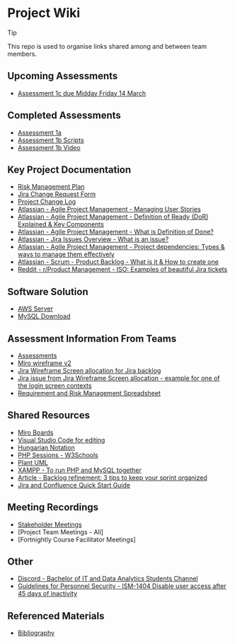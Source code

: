 # Project Wiki

> [!TIP]
> This repo is used to organise links shared among and between team members.

## Upcoming Assessments
- [Assessment 1c due Midday Friday 14 March](https://uo.unisa.edu.au/mod/assign/view.php?id=879596)

## Completed Assessments
- [Assessment 1a](https://mymailunisaedu.sharepoint.com/:w:/r/sites/USO_CapstoneProjects2025SP1SP3-GroupC/_layouts/15/Doc.aspx?sourcedoc=%7BABF0DA71-E81D-496E-A9CB-B25A88A60EEB%7D&amp%3Bfile=SRS%20Template%202017SP5.docx&amp%3Baction=default&amp%3Bmobileredirect=true&amp%3BDefaultItemOpen=1&amp%3Bweb=1&wdOrigin=TEAMS-MAGLEV.undefined_ns.rwc&wdExp=TEAMS-TREATMENT&wdhostclicktime=1740363807206&web=1)
- [Assessment 1b Scripts](https://mymailunisaedu.sharepoint.com/:w:/s/USO_CapstoneProjects2025SP1SP3-GroupC/EcakSuwyzilFpsWn_Pld27oBDbAf2cqEXIL46ueJFYb-0w?wdOrigin=TEAMS-MAGLEV.undefined_ns.rwc&wdExp=TEAMS-TREATMENT&wdhostclicktime=1740363850220&web=1)
- [Assessment 1b Video](https://mymailunisaedu.sharepoint.com/sites/USO_CapstoneProjects2025SP1SP3-GroupC/_layouts/15/stream.aspx?id=%2Fsites%2FUSO%5FCapstoneProjects2025SP1SP3%2DGroupC%2FShared%20Documents%2FGroup%20C%2FMid%20Project%20Review%5FVideos%2FINFT3039%5F2025SP1%5FGroupC%5FProject1B%2Emp4&referrer=StreamWebApp%2EWeb&referrerScenario=AddressBarCopied%2Eview%2E90ce57ab%2Db4ac%2D40fb%2Dbda8%2D8f45358a8383&ga=1)
  
## Key Project Documentation
  - [Risk Management Plan](https://mymailunisaedu.sharepoint.com/:w:/s/USO_CapstoneProjects2025SP1SP3-GroupC/EdxVaIY_AdVCjItDOHuwP20BQzUlEJ2t2ECYwmCbdnT-_g?wdOrigin=TEAMS-MAGLEV.p2p_ns.rwc&wdExp=TEAMS-TREATMENT&wdhostclicktime=1740362951852&web=1)
  - [Jira Change Request Form](https://2025sp1pc.atlassian.net/jira/software/projects/KAN/form/1)
  - [Project Change Log](https://mymailunisaedu.sharepoint.com/:w:/s/USO_CapstoneProjects2025SP1SP3-GroupC/Ecmfarnyx8hPsYk8QhLf_90BJlgOwLpUefjlgmEz2mfk-A?e=uDbIj8)
  - [Atlassian - Agile Project Management - Managing User Stories](https://www.atlassian.com/agile/project-management/user-stories)
  - [Atlassian - Agile Project Management - Definition of Ready (DoR) Explained & Key Components](https://www.atlassian.com/agile/project-management/definition-of-ready)
  - [Atlassian - Agile Project Management - What is Definition of Done?](https://www.atlassian.com/agile/project-management/definition-of-done)
  - [Atlassian - Jira Issues Overview - What is an issue?](https://www.atlassian.com/software/jira/guides/issues/overview#what-is-an-issue)
  - [Atlassian - Agile Project Management - Project dependencies: Types & ways to manage them effectively](https://www.atlassian.com/agile/project-management/project-management-dependencies)
  - [Atlassian - Scrum - Product Backlog - What is it & How to create one](https://www.atlassian.com/agile/scrum/backlogs)
  - [Reddit - r/Product Management - ISO: Examples of beautiful Jira tickets](https://www.reddit.com/r/ProductManagement/comments/lnm065/iso_examples_of_beautiful_jira_tickets/?rdt=34546)

## Software Solution
- [AWS Server](https://ap-southeast-1.signin.aws.amazon.com/oauth?client_id=arn%3Aaws%3Asignin%3A%3A%3Aconsole%2Fcke&code_challenge=yIpJ6mxlulqSNxO3zBpYAHi-UTgJ30BjNz4pf9RMoqM&code_challenge_method=SHA-256&response_type=code&redirect_uri=https%3A%2F%2Fap-southeast-1.console.aws.amazon.com%2Fcke%2Fauth%3Fchallenge%3DpIRUUWwNhlyLv9UR0CaBqCgmZ8bbwKmLUi4GHbT3fxI%26hashArgs%3D%2523%26isauthcode%3Dtrue%26oauthStart%3D1740276218457%26redirectUrl%3Dhttps%253A%252F%252Frepost.aws%252Fapi%252Fv1%252Fidentity%252Faws%252Fcallback%253Fstate%253DeyJub25jZSI6IlBTenJuajJoUVN5ck1BZ3ZjaEpEZncifQ%26region%3Dap-southeast-1%26state%3DhashArgsFromTB_ap-southeast-1_8a95f0fd29d55df6)
- [MySQL Download](https://www.mysql.com/downloads/)

## Assessment Information From Teams
- [Assessments](https://github.com/INFT30392025sp1pc/documentation/blob/main/course-links.md)
- [Miro wireframe v2](https://miro.com/app/board/uXjVIeURbgo=/?share_link_id=863174941633) 
- [Jira Wireframe Screen allocation for Jira backlog](https://mymailunisaedu-my.sharepoint.com/:x:/g/personal/davsy036_mymail_unisa_edu_au/EZquCTc0FEpCogn9P6uXLfEBcjnSykAC50rW3ps_cCcNaQ?wdOrigin=TEAMS-MAGLEV.undefined_ns.rwc&wdExp=TEAMS-TREATMENT&wdhostclicktime=1741492167683&web=1)
- [Jira issue from Jira Wireframe Screen allocation - example for one of the login screen contexts](https://mymailunisaedu-my.sharepoint.com/:w:/g/personal/davsy036_mymail_unisa_edu_au/EXX9g2pBqu1Lvj2S-O3yyLoBmSY_77lxR56aJ4IJEBmGQA?wdOrigin=TEAMS-MAGLEV.undefined_ns.rwc&wdExp=TEAMS-TREATMENT&wdhostclicktime=1741492250338&web=1)
- [Requirement and Risk Management Spreadsheet](https://mymailunisaedu-my.sharepoint.com/:x:/g/personal/davsy036_mymail_unisa_edu_au/EZquCTc0FEpCogn9P6uXLfEBcjnSykAC50rW3ps_cCcNaQ?wdOrigin=TEAMS-MAGLEV.undefined_ns.rwc&wdExp=TEAMS-TREATMENT&wdhostclicktime=1741492167683&web=1) 

## Shared Resources
  - [Miro Boards](https://github.com/INFT30392025sp1pc/documentation/blob/main/shared-resources-miro.md)
  - [Visual Studio Code for editing](https://code.visualstudio.com/)
  - [Hungarian Notation](https://en.wikipedia.org/wiki/Hungarian_notation)
  - [PHP Sessions - W3Schools](https://www.w3schools.com/php/php_sessions.asp)
  - [Plant UML](https://www.plantuml.com/)
  - [XAMPP - To run PHP and MySQL together](https://www.apachefriends.org/)
  - [Article - Backlog refinement: 3 tips to keep your sprint organized](https://asana.com/resources/backlog-refinement)
  - [Jira and Confluence Quick Start Guide](https://github.com/user-attachments/files/18935332/KAN-Jira.and.Confluence.quick.start.guide-240225-021854.pdf)

## Meeting Recordings
  - [Stakeholder Meetings](https://github.com/INFT30392025sp1pc/documentation/blob/main/stakeholder-meetings.md)
  - [Project Team Meetings - All]
  - [Fortnightly Course Facilitator Meetings]

## Other
  - [Discord - Bachelor of IT and Data Analytics Students Channel](https://discord.com/channels/600615036117057549/852056267304337409)
  - [Guidelines for Personnel Security - ISM-1404 Disable user access after 45 days of inactivity](https://www.cyber.gov.au/resources-business-and-government/essential-cyber-security/ism/cyber-security-guidelines/guidelines-personnel-security)

## Referenced Materials
  - [Bibliography](https://github.com/INFT30392025sp1pc/documentation/blob/main/bibliography.md)
